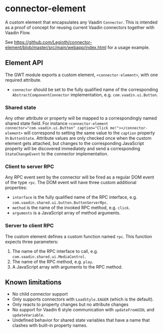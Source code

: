 # connector-element
A custom element that encapsulates any Vaadin `Connector`.
This is intended as a proof of concept for reusing current Vaadin connectors together with Vaadin Flow.

See https://github.com/Legioth/connector-element/blob/master/src/main/webapp/index.html for a usage example.

## Element API
The GWT module exports a custom element, `<connector-element>`, with one required attribute.
* `connector` should be set to the fully qualified name of the corresponding `AbstractComponentConnector` implementation, e.g. `com.vaadin.ui.Button`.

### Shared state
Any other attribute or property will be mapped to a correspondingly named shared state field.
For instance `<connector-element connector="com.vaadin.ui.Button" caption="Click me!"></connector-element>` will correspond to setting the same value to the `caption` property in `ButtonState`.
Attribute values are only checked once when the custom element gets attached, but changes to the corresponding JavaScript property will be discovered immediately and send a corresponding `StateChangeEvent` to the connector implementation.

### Client to server RPC
Any RPC event sent by the connector will be fired as a regular DOM event of the type `rpc`.
The DOM event will have three custom additional properties:
* `interface` is the fully qualified name of the RPC interface, e.g. `com.vaadin.shared.ui.button.ButtonServerRpc`.
* `method` is the name of the invoked RPC method, e.g. `click`.
* `arguments` is a JavaScript array of method arguments.

### Server to client RPC
The custom element defines a custom function named `rpc`.
This function expects three parameters: 
1. The name of the RPC interface to call, e.g. `com.vaadin.shared.ui.MediaControl`.
2. The name of the RPC method, e.g. `play`.
3. A JavaScript array with arguments to the RPC method.

## Known limitations
* No child connector support
* Only supports connectors with `LoadStyle.EAGER` (which is the default).
* Only reacts to property changes but no attribute changes
* No support for Vaadin 6 style communication with `updateFromUIDL` and `updateVariable`.
* Undefined behavior for shared state variables that have a name that clashes with built-in property names.
